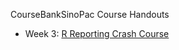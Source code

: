 CourseBankSinoPac
Course Handouts

- Week 3: [R Reporting Crash Course](https://whizzalan.github.io/RReportCrashCourse/index.html)

